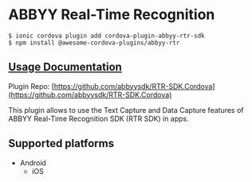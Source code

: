# ABBYY Real-Time Recognition

```text
$ ionic cordova plugin add cordova-plugin-abbyy-rtr-sdk
$ npm install @awesome-cordova-plugins/abbyy-rtr
```

## [Usage Documentation](https://danielsogl.gitbook.io/awesome-cordova-plugins/plugins/abbyy-rtr/)

Plugin Repo: [https://github.com/abbyysdk/RTR-SDK.Cordova](https://github.com/abbyysdk/RTR-SDK.Cordova)

This plugin allows to use the Text Capture and Data Capture features of ABBYY Real-Time Recognition SDK \(RTR SDK\) in apps.

## Supported platforms

* Android
  * iOS

